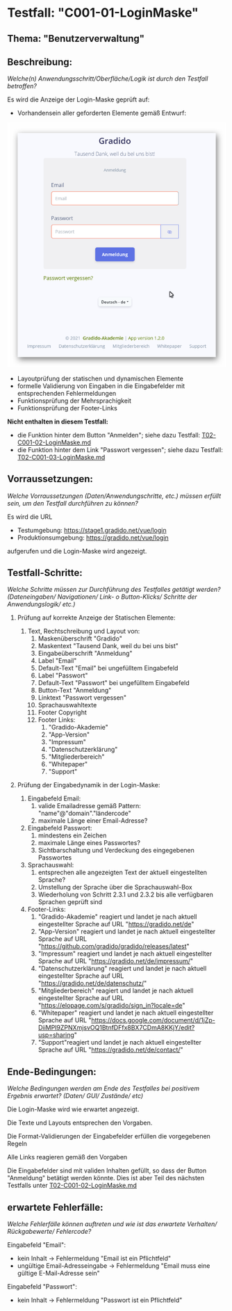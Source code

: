 # Testfall: "C001-01-LoginMaske"

## Thema: "Benutzerverwaltung"

## Beschreibung:

*Welche(n) Anwendungsschritt/Oberfläche/Logik ist durch den Testfall betroffen?*

Es wird die Anzeige der Login-Maske geprüft auf:

* Vorhandensein aller geforderten Elemente gemäß Entwurf:

![Login Maske](../image/T02-C001-01-LoginMaske.png)

* Layoutprüfung der statischen und dynamischen Elemente
* formelle Validierung von Eingaben in die Eingabefelder mit entsprechenden Fehlermeldungen
* Funktionsprüfung der Mehrsprachigkeit
* Funktionsprüfung der Footer-Links

**Nicht enthalten in diesem Testfall:**

* die Funktion hinter dem Button "Anmelden"; siehe dazu Testfall: [T02-C001-02-LoginMaske.md](./T02-C002-02-LoginMaske.md)
* die Funktion hinter dem Link "Passwort vergessen"; siehe dazu Testfall: [T02-C001-03-LoginMaske.md](./T02-C001-03-LoginMaske.md)

## Vorraussetzungen:

*Welche Vorraussetzungen (Daten/Anwendungschritte, etc.) müssen erfüllt sein, um den Testfall durchführen zu können?*

Es wird die URL

* Testumgebung: https://stage1.gradido.net/vue/login
* Produktionsumgebung: https://gradido.net/vue/login

aufgerufen und die Login-Maske wird angezeigt.

## Testfall-Schritte:

*Welche Schritte müssen zur Durchführung des Testfalles getätigt werden?  (Dateneingaben/ Navigationen/ Link- o Button-Klicks/ Schritte der Anwendungslogik/ etc.)*

1. Prüfung auf korrekte Anzeige der Statischen Elemente:

   1. Text, Rechtschreibung und Layout von:
      1. Maskenüberschrift "Gradido"
      2. Maskentext "Tausend Dank, weil du bei uns bist"
      3. Eingabeüberschrift "Anmeldung"
      4. Label "Email"
      5. Default-Text "Email" bei ungefülltem Eingabefeld
      6. Label "Passwort"
      7. Default-Text "Passwort" bei ungefülltem Eingabefeld
      8. Button-Text "Anmeldung"
      9. Linktext "Passwort vergessen"
      10. Sprachauswahltexte
      11. Footer Copyright
      12. Footer Links:
          1. "Gradido-Akademie"
          2. "App-Version"
          3. "Impressum"
          4. "Datenschutzerklärung"
          5. "Mitgliederbereich"
          6. "Whitepaper"
          7. "Support"
2. Prüfung der Eingabedynamik in der Login-Maske:

   1. Eingabefeld Email:
      1. valide Emailadresse gemäß Pattern: "name"@"domain"."ländercode"
      2. maximale Länge einer Email-Adresse?
   2. Eingabefeld Passwort:
      1. mindestens ein Zeichen
      2. maximale Länge eines Passwortes?
      3. Sichtbarschaltung und Verdeckung des eingegebenen Passwortes
   3. Sprachauswahl:
      1. entsprechen alle angezeigten Text der aktuell eingestellten Sprache?
      2. Umstellung der Sprache über die Sprachauswahl-Box
      3. Wiederholung von Schritt 2.3.1 und 2.3.2 bis alle verfügbaren Sprachen geprüft sind
   4. Footer-Links:
      1. "Gradido-Akademie" reagiert und landet je nach aktuell eingestellter Sprache auf URL "https://gradido.net/de"
      2. "App-Version" reagiert und landet je nach aktuell eingestellter Sprache auf URL "https://github.com/gradido/gradido/releases/latest"
      3. "Impressum" reagiert und landet je nach aktuell eingestellter Sprache auf URL "https://gradido.net/de/impressum/"
      4. "Datenschutzerklärung" reagiert und landet je nach aktuell eingestellter Sprache auf URL "https://gradido.net/de/datenschutz/"
      5. "Mitgliederbereich" reagiert und landet je nach aktuell eingestellter Sprache auf URL "https://elopage.com/s/gradido/sign_in?locale=de"
      6. "Whitepaper" reagiert und landet je nach aktuell eingestellter Sprache auf URL "https://docs.google.com/document/d/1jZp-DiiMPI9ZPNXmjsvOQ1BtnfDFfx8BX7CDmA8KKjY/edit?usp=sharing"
      7. "Support"reagiert und landet je nach aktuell eingestellter Sprache auf URL "https://gradido.net/de/contact/"

## Ende-Bedingungen:

*Welche Bedingungen werden am Ende des Testfalles bei positivem Ergebnis erwartet? (Daten/ GUI/ Zustände/ etc)*

Die Login-Maske wird wie erwartet angezeigt.

Die Texte und Layouts entsprechen den Vorgaben.

Die Format-Validierungen der Eingabefelder erfüllen die vorgegebenen Regeln

Alle Links reagieren gemäß den Vorgaben

Die Eingabefelder sind mit validen Inhalten gefüllt, so dass der Button "Anmeldung" betätigt werden könnte. Dies ist aber Teil des nächsten Testfalls unter [T02-C001-02-LoginMaske.md](./T02-C001-02-LoginMakse.md)

## erwartete Fehlerfälle:

*Welche Fehlerfälle können auftreten und wie ist das erwartete Verhalten/ Rückgabewerte/  Fehlercode?*

Eingabefeld "Email":

* kein Inhalt -> Fehlermeldung "Email ist ein Pflichtfeld"
* ungültige Email-Adresseingabe -> Fehlermeldung "Email muss eine gültige E-Mail-Adresse sein"

Eingabefeld "Passwort":

* kein Inhalt -> Fehlermeldung "Passwort ist ein Pflichtfeld"

